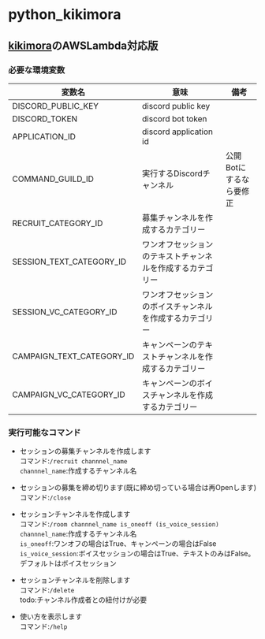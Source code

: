 # python_kikimora

## [kikimora](https://github.com/kotobukid/kikimora)のAWSLambda対応版

### 必要な環境変数
|変数名|意味|備考|
|--|--|--|
|DISCORD_PUBLIC_KEY|discord public key||
|DISCORD_TOKEN|discord bot token||
|APPLICATION_ID|discord application id||
|COMMAND_GUILD_ID|実行するDiscordチャンネル|公開Botにするなら要修正|
|RECRUIT_CATEGORY_ID|募集チャンネルを作成するカテゴリー||
|SESSION_TEXT_CATEGORY_ID|ワンオフセッションのテキストチャンネルを作成するカテゴリー||
|SESSION_VC_CATEGORY_ID|ワンオフセッションのボイスチャンネルを作成するカテゴリー||
|CAMPAIGN_TEXT_CATEGORY_ID|キャンペーンのテキストチャンネルを作成するカテゴリー||
|CAMPAIGN_VC_CATEGORY_ID|キャンペーンのボイスチャンネルを作成するカテゴリー||

### 実行可能なコマンド

* セッションの募集チャンネルを作成します  
    コマンド:`/recruit channnel_name`  
    `channnel_name`:作成するチャンネル名

* セッションの募集を締め切ります(既に締め切っている場合は再Openします)  
    コマンド:`/close`  

* セッションチャンネルを作成します  
    コマンド:`/room channnel_name is_oneoff (is_voice_session)`  
    `channnel_name`:作成するチャンネル名  
    `is_oneoff`:ワンオフの場合はTrue、キャンペーンの場合はFalse  
    `is_voice_session`:ボイスセッションの場合はTrue、テキストのみはFalse。デフォルトはボイスセッション

* セッションチャンネルを削除します  
    コマンド:`/delete`  
    todo:チャンネル作成者との紐付けが必要

* 使い方を表示します  
    コマンド:`/help`
